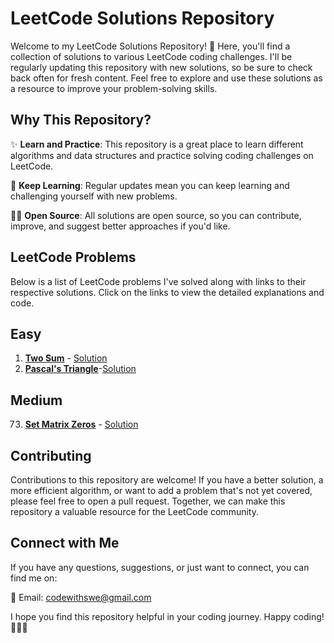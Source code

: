 # LeetCode Solutions Repository

Welcome to my LeetCode Solutions Repository! 👋 Here, you'll find a collection of solutions to various LeetCode coding challenges. I'll be regularly updating this repository with new solutions, so be sure to check back often for fresh content. Feel free to explore and use these solutions as a resource to improve your problem-solving skills.

## Why This Repository?

✨ **Learn and Practice**: This repository is a great place to learn different algorithms and data structures and practice solving coding challenges on LeetCode.

🚀 **Keep Learning**: Regular updates mean you can keep learning and challenging yourself with new problems.

👨‍💻 **Open Source**: All solutions are open source, so you can contribute, improve, and suggest better approaches if you'd like.

## LeetCode Problems

Below is a list of LeetCode problems I've solved along with links to their respective solutions. Click on the links to view the detailed explanations and code.
## Easy
1. [**Two Sum**](https://leetcode.com/problems/two-sum) - [Solution](https://github.com/codewithswe/LeetCode/blob/main/Two%20Sum)
118. [**Pascal's Triangle**](https://leetcode.com/problems/pascals-triangle/)-[Solution](https://github.com/codewithswe/LeetCode/blob/main/118.%20Pascal's%20Triangle)
## Medium
73. [**Set Matrix Zeros**](https://leetcode.com/problems/set-matrix-zeroes/) - [Solution](https://github.com/codewithswe/LeetCode/blob/main/73.%20Set%20Matrix%20Zeroes)
## Contributing

Contributions to this repository are welcome! If you have a better solution, a more efficient algorithm, or want to add a problem that's not yet covered, please feel free to open a pull request. Together, we can make this repository a valuable resource for the LeetCode community.

## Connect with Me

If you have any questions, suggestions, or just want to connect, you can find me on:

📧 Email: [codewithswe@gmail.com](mailto:codewithswe@gmail.com)

I hope you find this repository helpful in your coding journey. Happy coding! 🚀👨‍💻
